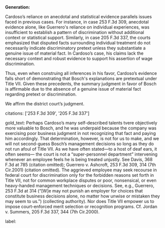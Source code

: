 **Generation:**

Cardoso’s reliance on anecdotal and statistical evidence parallels issues faced in previous cases. For instance, in case 253 F.3d 309, anecdotal evidence alone, like Guerrero's reliance on individual experiences, was insufficient to establish a pattern of discrimination without additional context or statistical support. Similarly, in case 205 F.3d 337, the courts emphasized that disputed facts surrounding individual treatment do not necessarily indicate discriminatory pretext unless they substantiate a genuine issue of material fact. In Cardoso’s case, his claims lack the necessary context and robust evidence to support his assertion of wage discrimination.

Thus, even when construing all inferences in his favor, Cardoso’s evidence falls short of demonstrating that Bosch's explanations are pretextual under Title VII. Given these precedents, the summary judgment in favor of Bosch is affirmable due to the absence of a genuine issue of material fact regarding pretext or discrimination.

We affirm the district court’s judgment.

citations: ['253 F.3d 309', '205 F.3d 337']

gold_text: Perhaps Cardoso’s many self-described talents tvere objectively more valuable to Bosch, and he was underpaid because the company was exercising poor business judgment in not recognizing that fact and paying him accordingly. That determination, however, is not for us to make, and we will not second-guess Bosch’s management decisions so long as they do not run afoul of Title VII. As we have often stated—to a host of deaf ears, it often seems— the court is not a “super-personnel department” intervening whenever an employee feels he is being treated unjustly. See Davis, 368 F.3d at 785 (citation omitted); Guerrero v. Ashcroft, 253 F.3d 309, 314 (7th Cir.2001) (citation omitted). The aggrieved employee may seek recourse in federal court for discrimination only for the forbidden reasons set forth in Title VII, not for common workplace disputes or poor, nonsensical, or even heavy-handed management techniques or decisions. See, e.g., Guerrero, 253 F.3d at 314 (“[W]e may not punish an employer for choices that constitute business decisions alone, no matter how unwise or mistaken they may seem to us.”) (collecting authority). Nor does Title VII empower us to impose court-enforced merit selection or recognition programs. Cf. Jordan v. Summers, 205 F.3d 337, 344 (7th Cir.2000).

label: 